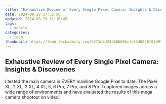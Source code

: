 ```yaml
---
title: "Exhaustive Review of Every Single Pixel Camera: Insights & Discoveries"
date: 2024-08-28 17:32:50
updated: 2024-08-29 11:10:45
tags:
  - mobile
categories:
  - tech
thumbnail: https://thmb.techidaily.com/b271e3424a506666cfc32d0840f08d97d7b8b324df271cfd9aff178b05822fa5.jpg
---
```


## Exhaustive Review of Every Single Pixel Camera: Insights & Discoveries

I tested the main camera in EVERY mainline Google Pixel to date. The Pixel XL, 2 XL, 3 XL, 4 XL, 5, 6 Pro, 7 Pro, and 8 Pro. I captured images across a wide range of environments and have evaluated the results of this mega camera shootout on video!

<ins class="adsbygoogle"
     style="display:block"
     data-ad-format="autorelaxed"
     data-ad-client="ca-pub-7571918770474297"
     data-ad-slot="1223367746"></ins>



<ins class="adsbygoogle"
     style="display:block"
     data-ad-client="ca-pub-7571918770474297"
     data-ad-slot="8358498916"
     data-ad-format="auto"
     data-full-width-responsive="true"></ins>
